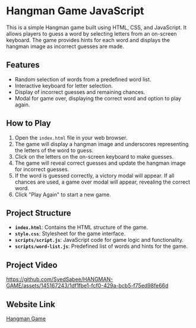 # Hangman Game JavaScript

This is a simple Hangman game built using HTML, CSS, and JavaScript. It allows players to guess a word by selecting letters from an on-screen keyboard. The game provides hints for each word and displays the hangman image as incorrect guesses are made.

## Features
  - Random selection of words from a predefined word list.
  - Interactive keyboard for letter selection.
  - Display of incorrect guesses and remaining chances.
  - Modal for game over, displaying the correct word and option to play again.

## How to Play
  1. Open the `index.html` file in your web browser.
  2. The game will display a hangman image and underscores representing the letters of the word to guess.
  3. Click on the letters on the on-screen keyboard to make guesses.
  4. The game will reveal correct guesses and update the hangman image for incorrect guesses.
  5. If the word is guessed correctly, a victory modal will appear. If all chances are used, a game over modal will appear, revealing the correct word.
  6. Click "Play Again" to start a new game.

## Project Structure

  - **`index.html`**: Contains the HTML structure of the game.
  - **`style.css`**: Stylesheet for the game interface.
  - **`scripts/script.js`**: JavaScript code for game logic and functionality.
  - **`scripts/word-list.js`**: Predefined list of words and hints for the game.

## Project Video

https://github.com/SyedSabee/HANGMAN-GAME/assets/145167243/1df1fbe1-fcf0-429a-bcb5-f75ed98fe66d

## Website Link

[Hangman Game](https://syedsabee.github.io/HANGMAN-GAME/)
